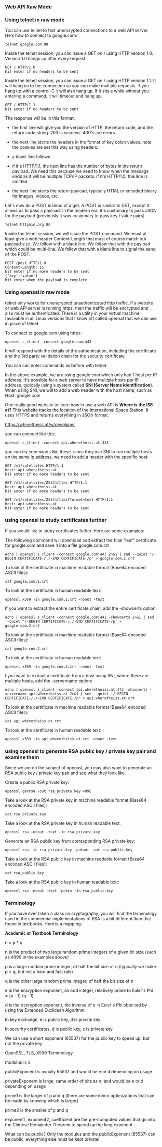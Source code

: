 ### Web API Raw Mode

### Using telnet in raw mode

You can use telnet to test unencrypted connections to a web API server.  He's how to connect to google.com:

```
telnet google.com 80
```

Inside the telnet session, you can issue a GET on / using HTTP version 1.0.  Version 1.0 hangs up after every request.

```
GET / HTTP/1.0
hit enter if no headers to be sent
```

Inside the telnet session, you can issue a GET on / using HTTP version 1.1.  It will hang on to the connection so you can make multiple requests.  If you hang up with a control-C it will also hang up.  If it sits a while without you entering a command, it will timeout and hang up.

```
GET / HTTP/1.1
hit enter if no headers to be sent
```

The response will be in this format:

* the first line will give you the version of HTTP, the return code, and the return code string. 200 is success.  400's are errors.

* the next line starts the headers in the format of key colon values.  note the cookies are set this way using headers.

* a blank line follows

* if it's HTTP/1.1, the next line has the number of bytes in the return payload.  We need this because we need to know when the message ends as it will be multiple TCP/IP packets.  if it's HTTP/1.0, this line is omitted

* the next line starts the return payload, typically HTML or encoded binary for images, videos, etc.

Let's now do a POST instead of a get.  A POST is similar to GET, except it allows us to pass a payload. In the modern era, it's customary to pass JSON for the payload (previously it was customary to pass key / value pairs)

```
telnet httpbin.org 80
```

Inside the telnet session, we will issue the POST command.  We must at least give a web header Content-Length that must of course match our payload size.  We follow with a blank line.  We follow that with the payload which could be multi-line.  We follow that with a blank line to signal the send of the POST.

```
POST /post HTTP/1.0
Content-Length: 15
hit enter if no more headers to be sent
{'key':'value'}
hit enter when the payload is complete 
```

### Using openssl in raw mode

telnet only works for unencrypted unauthenticated http traffic.  If a website or web API server is running https, then the traffic will be encrypted and also must be authenticated. There is a utility in your virtual machine (available in all Linux versions that I know of) called openssl that we can use in place of telnet.

To connect to google.com using https:

```
openssl s_client -connect google.com:443
```

It will respond with the details of the authentication, including the certificate and the 3rd party validation chain for the security certificate

You can can enter commands as before with telnet.

In the above example, we are using google.com which only had 1 host per IP address.  It's possible for a web server to have multiple hosts per IP address, typically using a system called **SNI (Server Name Identification)**.  When using SNI, we will to add a web header with the host name, such as Host: google.com

One really good website to learn how to use a web API is **Where is the ISS at?**  This website tracks the location of the International Space Station.  It uses HTTPS and returns everything in JSON format.

https://wheretheiss.at/w/developer

you can connect like this:

```
openssl s_client -connect api.wheretheiss.at:443
```

you can try commands like these.  since they use SNI to run multiple hosts on the same ip address, we need to add a header with the specific host:

```
GET /v1/satellites HTTP/1.1
Host: api.wheretheiss.at
hit enter if no more headers to be sent

GET /v1/satellites/25544/tles HTTP/1.1
Host: api.wheretheiss.at
hit enter if no more headers to be sent

GET /v1/satellites/25544/tles?format=text HTTP/1.1
Host: api.wheretheiss.at
hit enter if no more headers to be sent
```

### using openssl to study certificates further

If you would like to study certificates futher.  Here are some examples:

The following command will download and extract the final "leaf" certificate for google.com and save it into a file google.com.crt
```
echo | openssl s_client -connect google.com:443 2>&1 | sed --quiet '/-BEGIN CERTIFICATE-/,/-END CERTIFICATE-/p' > google.com.1.crt
```

To look at the certificate in machine readable format (Base64 encoded ASCII files):
```
cat google.com.1.crt
```

To look at the certificate in human readable text:
```
openssl x509 -in google.com.1.crt -noout -text
```

If you want to extract the entire certificate chain, add the -showcerts option:
```
echo | openssl s_client -connect google.com:443 -showcerts 2>&1 | sed --quiet '/-BEGIN CERTIFICATE-/,/-END CERTIFICATE-/p' > google.com.2.crt
```

To look at the certificate in machine readable format (Base64 encoded ASCII files):
```
cat google.com.2.crt
```

To look at the certificate in human readable text:
```
openssl x509 -in google.com.2.crt -noout -text
```

I you want to extract a certificate from a host using SNI, where there are multiple hosts, add the -servername option:
```
echo | openssl s_client -connect api.wheretheiss.at:443 -showcerts -servername api.wheretheiss.at 2>&1 | sed --quiet '/-BEGIN CERTIFICATE-/,/-END CERTIFICATE-/p' > api.wheretheiss.at.crt
```

To look at the certificate in machine readable format (Base64 encoded ASCII files):
```
cat api.wheretheiss.at.crt
```

To look at the certificate in human readable text:
```
openssl x509 -in api.wheretheiss.at.crt -noout -text
```

### using openssl to generate RSA public key / private key pair and examine them

Since we are on the subject of openssl, you may also want to generate an RSA public key / private key pair and see what they look like.

Create a public RSA private key:
```
openssl genrsa -out rsa_private.key 4096
```

Take a look at the RSA private key in machine readable format (Base64 encoded ASCII files):
```
cat rsa_private.key
```

Take a look at the RSA private key in human readable text:
```
openssl rsa -noout -text -in rsa_private.key
```

Generate an RSA public key from corresponding RSA private key:
```
openssl rsa -in rsa_private.key -pubout -out rsa_public.key
```

Take a look at the RSA public key in machine readable format (Base64 encoded ASCII files):
```
cat rsa_public.key
```

Take a look at the RSA public key in human readable text:
```
openssl rsa -noout -text -pubin -in rsa_public.key
```

### Terminology 

If you have ever taken a class on cryptography, you will find the terminology used in the commercial implementations of RSA is a bit different than that found in textbooks.  Here is a mapping:

**Academic or Textbook Terminology**

n = p * q

n is the product of two large random prime integers of a given bit size (such as 4096 in the examples above)

p is a large random prime integer, of half the bit size of n (typically we make p > q, but not a hard and fast rule)

q is the other large random prime integer, of half the bit size of n

e is the encryption exponent, an odd integer, relatively prime to Euler's Phi = (p - 1) (q - 1)

d is the decryption exponent, the inverse of e in Euler's Phi obtained by using the Extended Euclidean Algorithm

In key exchange, e is public key, d is private key

In security certificates, d is public key, e is private key

We can use a short exponent (65537) for the public key to speed up, but not the private key

OpenSSL, TLS, X509 Terminology

modulus is n

publicExponent is usually 65537 and would be e or d depending on usage

privateExponent is large, same order of bits as n, and would be e or d depending on usage

prime1 is the larger of p and q (there are some minor optimizations that can be made by knowing which is larger)

prime2 is the smaller of p and q 

exponent1, exponent2, coefficient are the pre-computed values that go into the Chinese Remainder Theorem to speed up the long exponent

What can be public?  Only the modulus and the publicExponent (65537) can be public, everything else must be kept private!

